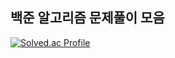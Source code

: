 ## 백준 알고리즘 문제풀이 모음
[![Solved.ac Profile](http://mazassumnida.wtf/api/v2/generate_badge?boj=monologue96)](https://solved.ac/monologue96/)
